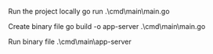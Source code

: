 Run the project locally
go run .\cmd\main\main.go

Create binary file
go build -o app-server .\cmd\main\main.go

Run binary file
.\cmd\main\app-server
